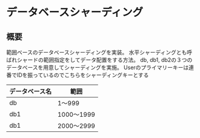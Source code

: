 # データベースシャーディング

## 概要

範囲ベースのデータベースシャーディングを実装。
水平シャーディングとも呼ばれシャードの範囲指定をしてデータ配置をする方法。
db, db1, db2の３つのデータベースを用意してシャーディングを実施。
Userのプライマリーキーは連番でIDを振っているのでこちらをシャーディングキーとする

| データベース名 | 範囲          |
|----------------|---------------|
| db            | 1〜999        |
| db1           | 1000〜1999    |
| db1           | 2000〜2999    |

